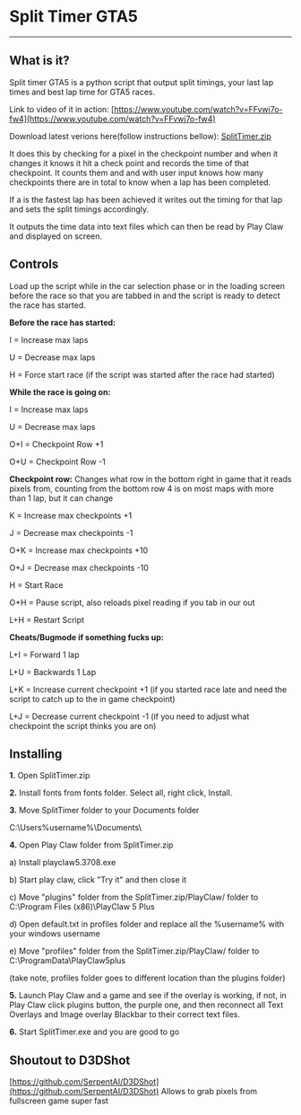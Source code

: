 # Split Timer GTA5
---
## What is it?
Split timer GTA5 is a python script that output split timings, your last lap times and best lap time for GTA5 races. 

Link to video of it in action: [https://www.youtube.com/watch?v=FFvwj7o-fw4](https://www.youtube.com/watch?v=FFvwj7o-fw4)

Download latest verions here(follow instructions bellow): [SplitTimer.zip](https://drive.google.com/u/0/uc?export=download&id=1PghXbmV3eSt5vVFN0ZCdl-KXdKVZZJVV)


It does this by checking for a pixel in the checkpoint number and when it changes it knows it hit a check point and records the time of that checkpoint. It counts them and and with user input knows how many checkpoints there are in total to know when a lap has been completed. 

If a is the fastest lap has been achieved it writes out the timing for that lap and sets the split timings accordingly. 

It outputs the time data into text files which can then be read by Play Claw and displayed on screen.

## Controls

Load up the script while in the car selection phase or in the loading screen before the race so that you are tabbed in and the script is ready to detect the race has started.

**Before the race has started:**

I = Increase max laps

U = Decrease max laps

H = Force start race (if the script was started after the race had started)

**While the race is going on:**

I = Increase max laps

U = Decrease max laps

O+I = Checkpoint Row +1

O+U = Checkpoint Row -1

**Checkpoint row:**
Changes what row in the bottom right in game that it reads pixels from, counting from the bottom row 4 is on most maps with more than 1 lap, but it can change

K = Increase max checkpoints +1

J = Decrease max checkpoints -1

O+K = Increase max checkpoints +10

O+J = Decrease max checkpoints -10

H = Start Race

O+H = Pause script, also reloads pixel reading if you tab in our out

L+H = Restart Script

**Cheats/Bugmode if something fucks up:**

L+I = Forward 1 lap

L+U = Backwards 1 Lap

L+K = Increase current checkpoint +1 (if you started race late and need the script to catch up to the in game checkpoint)

L+J = Decrease current checkpoint -1 (if you need to adjust what checkpoint the script thinks you are on)

## Installing

**1.** Open SplitTimer.zip

**2.** Install fonts from fonts folder. Select all, right click, Install.

**3.** Move SplitTimer folder to your Documents folder

C:\Users\%username%\Documents\

**4.** Open Play Claw folder from SplitTimer.zip

a) Install playclaw5.3708.exe

b) Start play claw, click "Try it" and then close it

c) Move "plugins" folder from the SplitTimer.zip/PlayClaw/ folder to
C:\Program Files (x86)\PlayClaw 5 Plus

d) Open default.txt in profiles folder and replace all the %username% with your windows username

e) Move "profiles" folder from the SplitTimer.zip/PlayClaw/ folder to C:\ProgramData\PlayClaw5plus

(take note, profiles folder goes to different location than the plugins folder)

**5.** Launch Play Claw and a game and see if the overlay is working, if not, in Play Claw click plugins button, the purple one, and then reconnect all Text Overlays and Image overlay Blackbar to their correct text files. 

**6.** Start SplitTimer.exe and you are good to go

## Shoutout to D3DShot

[https://github.com/SerpentAI/D3DShot](https://github.com/SerpentAI/D3DShot)
Allows to grab pixels from fullscreen game super fast


